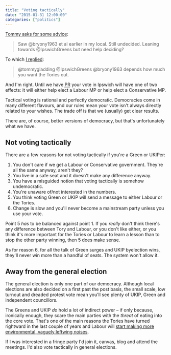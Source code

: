 ```yaml
---
title: "Voting tactically"
date: "2015-01-31 12:00:00"
categories: ["politics"]
---
```



[Tommy asks for some advice](https://twitter.com/tommygladding/status/560573595790098432):

> Saw @bryony1963 et al earlier in my local. Still undecided. Leaning towards @IpswichGreens but need help deciding?

To which [I replied](https://twitter.com/leonpaternoster/status/560693931474976769):

> @tommygladding @IpswichGreens @bryony1963 depends how much you want the Tories out.

And I'm right. Until we have <abbr title="Proportional represenation">PR</abbr> your vote in Ipswich will have one of two effects: it will either help elect a Labour MP or help elect a Conservative MP.

Tactical voting is rational and perfectly democratic. Democracies come in many different flavours, and our rules mean your vote isn't always directly related to your wishes. The trade off is that we (usually) get clear results.

There are, of course, better versions of democracy, but that's unfortunately what we have.

## Not voting tactically

There are a few reasons for not voting tactically if you're a Green or UKIPer:

1. You don't care if we get a Labour or Conservative government. They're all the same anyway, aren't they?
2. You live in a safe seat and it doesn't make any difference anyway.
3. You have a misguided notion that voting tactically is somehow undemocratic.
4. You're unaware of/not interested in the numbers.
5. You think voting Green or UKIP will send a message to either Labour or the Tories.
6. Change is slow and you'll never become a mainstream party unless you use your vote.

Point 5 _has_ to be balanced against point 1. If you _really_ don't think there's any difference between Tory and Labour, or you don't like either, or you think it's more important for the Tories or Labour to learn a lesson than to stop the other party winning, then 5 does make sense.

As for reason 6, for all the talk of Green surges and UKIP byelection wins, they'll never win more than a handful of seats. The system won't allow it.

## Away from the general election

The general election is only one part of our democracy. Although local elections are also decided on a first past the post basis, the small scale, low turnout and dreaded protest vote mean you'll see plenty of UKIP, Green and independent councillors.

The Greens and UKIP _do_ hold a lot of indirect power &#8211; if only because, ironically enough, they scare the main parties with the _threat_ of eating into the core vote. That's one of the main reasons the Tories have turned rightward in the last couple of years and Labour will [start making more environmental, vaguely leftwing  noises](https://www.theguardian.com/commentisfree/2015/jan/22/labour-green-surge-renationalise-railways-living-wage-pr-referendum).

If I was interested in a fringe party I'd join it, canvas, blog and attend the meetings. I'd also vote tactically in general elections.

